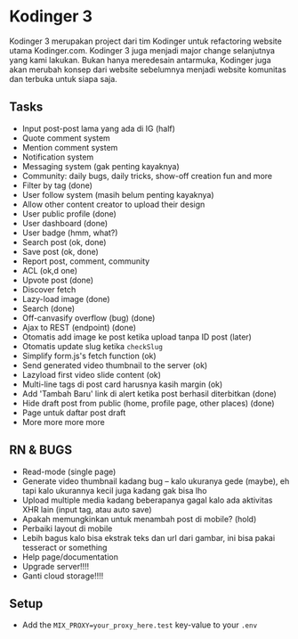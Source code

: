 # Kodinger 3
Kodinger 3 merupakan project dari tim Kodinger untuk refactoring website utama Kodinger.com. Kodinger 3 juga menjadi major change selanjutnya yang kami lakukan. Bukan hanya meredesain antarmuka, Kodinger juga akan merubah konsep dari website sebelumnya menjadi website komunitas dan terbuka untuk siapa saja.

## Tasks
- Input post-post lama yang ada di IG (half)
- Quote comment system
- Mention comment system
- Notification system
- Messaging system (gak penting kayaknya)
- Community: daily bugs, daily tricks, show-off creation fun and more
- Filter by tag (done)
- User follow system (masih belum penting kayaknya)
- Allow other content creator to upload their design 
- User public profile (done)
- User dashboard (done)
- User badge (hmm, what?)
- Search post (ok, done)
- Save post (ok, done)
- Report post, comment, community
- ACL (ok,d one)
- Upvote post (done)
- Discover fetch
- Lazy-load image (done)
- Search (done)
- Off-canvasify overflow (bug) (done)
- Ajax to REST (endpoint) (done)
- Otomatis add image ke post ketika upload tanpa ID post (later)
- Otomatis update slug ketika `checkSlug`
- Simplify form.js's fetch function (ok)
- Send generated video thumbnail to the server (ok)
- Lazyload first video slide content (ok)
- Multi-line tags di post card harusnya kasih margin (ok)
- Add 'Tambah Baru' link di alert ketika post berhasil diterbitkan (done)
- Hide draft post from public (home, profile page, other places) (done)
- Page untuk daftar post draft
- More more more more

## RN & BUGS
- Read-mode (single page)
- Generate video thumbnail kadang bug – kalo ukuranya gede (maybe), eh tapi kalo ukurannya kecil juga kadang gak bisa lho
- Upload multiple media kadang beberapanya gagal kalo ada aktivitas XHR lain (input tag, atau auto save)
- Apakah memungkinkan untuk menambah post di mobile? (hold)
- Perbaiki layout di mobile
- Lebih bagus kalo bisa ekstrak teks dan url dari gambar, ini bisa pakai tesseract or something
- Help page/documentation
- Upgrade server!!!!
- Ganti cloud storage!!!!

## Setup
- Add the `MIX_PROXY=your_proxy_here.test` key-value to your `.env`